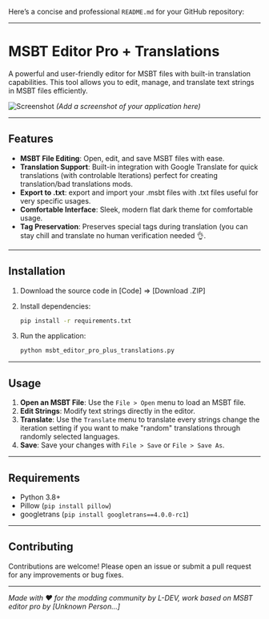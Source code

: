 Here’s a concise and professional `README.md` for your GitHub repository:

---

# MSBT Editor Pro + Translations

A powerful and user-friendly editor for MSBT files with built-in translation capabilities. This tool allows you to edit, manage, and translate text strings in MSBT files efficiently.

![Screenshot](resources/screenshot.png) *(Add a screenshot of your application here)*

---

## Features

- **MSBT File Editing**: Open, edit, and save MSBT files with ease.
- **Translation Support**: Built-in integration with Google Translate for quick translations (with controlable Iterations) perfect for creating translation/bad translations mods.
- **Export to .txt**: export and import your .msbt files with .txt files useful for very specific usages.
- **Comfortable Interface**: Sleek, modern flat dark theme for comfortable usage.
- **Tag Preservation**: Preserves special tags during translation (you can stay chill and translate no human verification needed 👌.

---

## Installation

1. Download the source code in [Code] => [Download .ZIP] 

2. Install dependencies:
   ```bash
   pip install -r requirements.txt
   ```

3. Run the application:
   ```bash
   python msbt_editor_pro_plus_translations.py
   ```

---

## Usage

1. **Open an MSBT File**: Use the `File > Open` menu to load an MSBT file.
2. **Edit Strings**: Modify text strings directly in the editor.
3. **Translate**: Use the `Translate` menu to translate every strings change the iteration setting if you want to make "random" translations through randomly selected languages.
4. **Save**: Save your changes with `File > Save` or `File > Save As`.

---

## Requirements

- Python 3.8+
- Pillow (`pip install pillow`)
- googletrans (`pip install googletrans==4.0.0-rc1`)

---

## Contributing

Contributions are welcome! Please open an issue or submit a pull request for any improvements or bug fixes.

---

*Made with ❤️ for the modding community by L-DEV, work based on MSBT editor pro by [Unknown Person...]*
